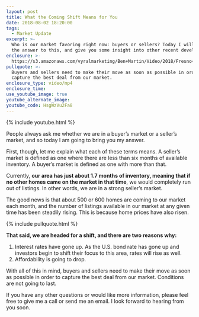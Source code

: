 ```yaml
---
layout: post
title: What the Coming Shift Means for You
date: 2018-08-02 18:20:00
tags:
  - Market Update
excerpt: >-
  Who is our market favoring right now: buyers or sellers? Today I will explain
  the answer to this, and give you some insight into other recent developments.
enclosure: >-
  https://s3.amazonaws.com/vyralmarketing/Ben+Martin/Video/2018/Fresno+Real+Estate+Agent-+How+Is+The+Real+Estate+Market+Right+Now%253F.mp4
pullquote: >-
  Buyers and sellers need to make their move as soon as possible in order to
  capture the best deal from our market.
enclosure_type: video/mp4
enclosure_time:
use_youtube_image: true
youtube_alternate_image:
youtube_code: HsgWzVu2Fa8
---
```


{% include youtube.html %}

People always ask me whether we are in a buyer’s market or a seller’s market, and so today I am going to bring you my answer.

First, though, let me explain what each of these terms means. A seller’s market is defined as one where there are less than six months of available inventory. A buyer’s market is defined as one with more than that.

Currently, **our area has just about 1.7 months of inventory, meaning that if no other homes came on the market in that time**, we would completely run out of listings. In other words, we are in a strong seller’s market.

The good news is that about 500 or 600 homes are coming to our market each month, and the number of listings available in our market at any given time has been steadily rising. This is because home prices have also risen.

{% include pullquote.html %}

**That said, we are headed for a shift, and there are two reasons why:**

1. Interest rates have gone up. As the U.S. bond rate has gone up and investors begin to shift their focus to this area, rates will rise as well.
2. Affordability is going to drop.

With all of this in mind, buyers and sellers need to make their move as soon as possible in order to capture the best deal from our market. Conditions are not going to last.

If you have any other questions or would like more information, please feel free to give me a call or send me an email. I look forward to hearing from you soon.